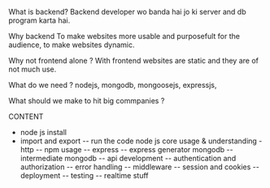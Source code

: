 What is backend?
Backend developer wo banda hai jo ki server and db program karta hai.


Why backend
To make websites more usable and purposefult for the audience,
to make websites dynamic.


Why not frontend alone ?
With frontend websites are static and they are of not much use.

What do we need ?
nodejs, mongodb, mongoosejs, expressjs,

What should we make to hit big commpanies ?


CONTENT
- node js install
- import and export
-- run the code node js core usage & understanding - http 
-- npm usage
-- express
-- express generator mongodb
-- intermediate mongodb
-- api development
-- authentication and authorization
-- error handling
-- middleware
-- session and cookies
-- deployment
-- testing
-- realtime stuff
